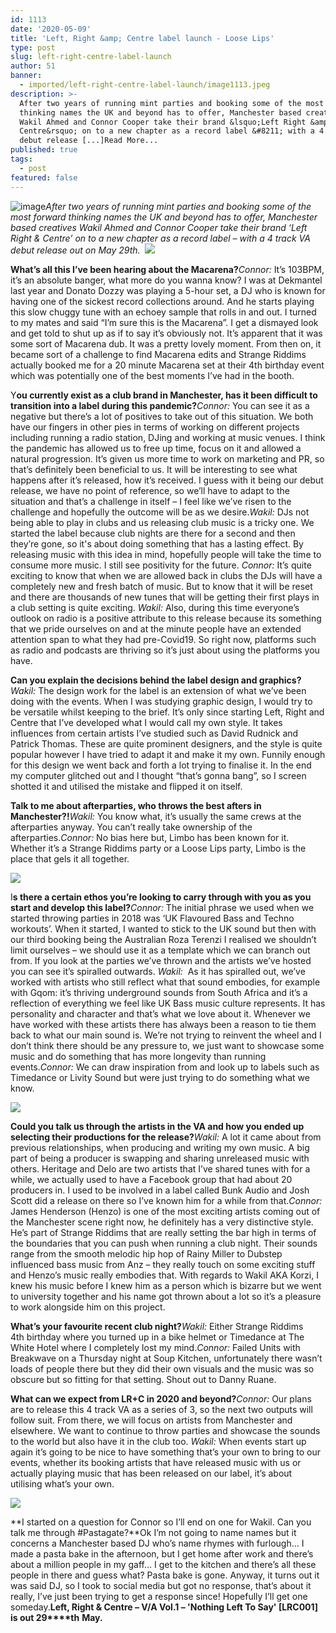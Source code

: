 ```yaml
---
id: 1113
date: '2020-05-09'
title: 'Left, Right &amp; Centre label launch - Loose Lips'
type: post
slug: left-right-centre-label-launch
author: 51
banner:
  - imported/left-right-centre-label-launch/image1113.jpeg
description: >-
  After two years of running mint parties and booking some of the most forward
  thinking names the UK and beyond has to offer, Manchester based creatives
  Wakil Ahmed and Connor Cooper take their brand &lsquo;Left Right &amp;
  Centre&rsquo; on to a new chapter as a record label &#8211; with a 4 track VA
  debut release [...]Read More...
published: true
tags:
  - post
featured: false
---
```

![image](../imported/left-right-centre-label-launch/image1113.jpeg)_After two years of running mint parties and booking some of the most forward thinking names the UK and beyond has to offer, Manchester based creatives Wakil Ahmed and Connor Cooper take their brand ‘Left Right & Centre’ on to a new chapter as a record label – with a 4 track VA debut release out on May 29th._  ![](/wp-content/uploads/live/img/wysiwyg/5eb7ff2379c7e.png)

**What’s all this I’ve been hearing about the Macarena?**_Connor:_ It’s 103BPM, it’s an absolute banger, what more do you wanna know? I was at Dekmantel last year and Donato Dozzy was playing a 5-hour set, a DJ who is known for having one of the sickest record collections around. And he starts playing this slow chuggy tune with an echoey sample that rolls in and out. I turned to my mates and said “I’m sure this is the Macarena”. I get a dismayed look and get told to shut up as if to say it’s obviously not. It’s apparent that it was some sort of Macarena dub. It was a pretty lovely moment. From then on, it became sort of a challenge to find Macarena edits and Strange Riddims actually booked me for a 20 minute Macarena set at their 4th birthday event which was potentially one of the best moments I’ve had in the booth.

Y**ou currently exist as a club brand in Manchester, has it been difficult to transition into a label during this pandemic?**_Connor:_ You can see it as a negative but there’s a lot of positives to take out of this situation. We both have our fingers in other pies in terms of working on different projects including running a radio station, DJing and working at music venues. I think the pandemic has allowed us to free up time, focus on it and allowed a natural progression. It’s given us more time to work on marketing and PR, so that’s definitely been beneficial to us. It will be interesting to see what happens after it’s released, how it’s received. I guess with it being our debut release, we have no point of reference, so we’ll have to adapt to the situation and that’s a challenge in itself – I feel like we’ve risen to the challenge and hopefully the outcome will be as we desire._Wakil:_ DJs not being able to play in clubs and us releasing club music is a tricky one. We started the label because club nights are there for a second and then they’re gone, so it's about doing something that has a lasting effect. By releasing music with this idea in mind, hopefully people will take the time to consume more music. I still see positivity for the future. _Connor:_ It’s quite exciting to know that when we are allowed back in clubs the DJs will have a completely new and fresh batch of music. But to know that it will be reset and there are thousands of new tunes that will be getting their first plays in a club setting is quite exciting. _Wakil:_ Also, during this time everyone’s outlook on radio is a positive attribute to this release because its something that we pride ourselves on and at the minute people have an extended attention span to what they had pre-Covid19. So right now, platforms such as radio and podcasts are thriving so it’s just about using the platforms you have.

**Can you explain the decisions behind the label design and graphics?**_Wakil:_ The design work for the label is an extension of what we’ve been doing with the events. When I was studying graphic design, I would try to be versatile whilst keeping to the brief. It’s only since starting Left, Right and Centre that I’ve developed what I would call my own style. It takes influences from certain artists I’ve studied such as David Rudnick and Patrick Thomas. These are quite prominent designers, and the style is quite popular however I have tried to adapt it and make it my own. Funnily enough for this design we went back and forth a lot trying to finalise it. In the end my computer glitched out and I thought “that’s gonna bang”, so I screen shotted it and utilised the mistake and flipped it on itself. 

**Talk to me about afterparties, who throws the best afters in Manchester?!**_Wakil:_ You know what, it’s usually the same crews at the afterparties anyway. You can’t really take ownership of the afterparties._Connor:_ No bias here but, Limbo has been known for it. Whether it’s a Strange Riddims party or a Loose Lips party, Limbo is the place that gels it all together.

![](/wp-content/uploads/live/img/wysiwyg/5eb7ff4da04f6.jpg)

I**s there a certain ethos you’re looking to carry through with you as you start and develop this label?**_Connor:_ The initial phrase we used when we started throwing parties in 2018 was ‘UK Flavoured Bass and Techno workouts’. When it started, I wanted to stick to the UK sound but then with our third booking being the Australian Roza Terenzi I realised we shouldn’t limit ourselves – we should use it as a template which we can branch out from. If you look at the parties we’ve thrown and the artists we’ve hosted you can see it’s spiralled outwards. _Wakil:_  As it has spiralled out, we’ve worked with artists who still reflect what that sound embodies, for example with Gqom: it’s thriving underground sounds from South Africa and it’s a reflection of everything we feel like UK Bass music culture represents. It has personality and character and that’s what we love about it. Whenever we have worked with these artists there has always been a reason to tie them back to what our main sound is. We’re not trying to reinvent the wheel and I don’t think there should be any pressure to, we just want to showcase some music and do something that has more longevity than running events._Connor:_ We can draw inspiration from and look up to labels such as Timedance or Livity Sound but were just trying to do something what we know.

![](/wp-content/uploads/live/img/wysiwyg/5eb7ff5e4cc5f.jpg)

**Could you talk us through the artists in the VA and how you ended up selecting their productions for the release?**_Wakil:_ A lot it came about from previous relationships, when producing and writing my own music. A big part of being a producer is swapping and sharing unreleased music with others. Heritage and Delo are two artists that I’ve shared tunes with for a while, we actually used to have a Facebook group that had about 20 producers in. I used to be involved in a label called Bunk Audio and Josh Scott did a release on there so I’ve known him for a while from that._Connor:_ James Henderson (Henzo) is one of the most exciting artists coming out of the Manchester scene right now, he definitely has a very distinctive style. He’s part of Strange Riddims that are really setting the bar high in terms of the boundaries that you can push when running a club night. Their sounds range from the smooth melodic hip hop of Rainy Miller to Dubstep influenced bass music from Anz – they really touch on some exciting stuff and Henzo’s music really embodies that. With regards to Wakil AKA Korzi, I knew his music before I knew him as a person which is bizarre but we went to university together and his name got thrown about a lot so it’s a pleasure to work alongside him on this project.

**What’s your favourite recent club night?**_Wakil:_ Either Strange Riddims 4th birthday where you turned up in a bike helmet or Timedance at The White Hotel where I completely lost my mind._Connor:_ Failed Units with Breakwave on a Thursday night at Soup Kitchen, unfortunately there wasn’t loads of people there but they did their own visuals and the music was so obscure but so fitting for that setting. Shout out to Danny Ruane. 

**What can we expect from LR+C in 2020 and beyond?**_Connor:_ Our plans are to release this 4 track VA as a series of 3, so the next two outputs will follow suit. From there, we will focus on artists from Manchester and elsewhere. We want to continue to throw parties and showcase the sounds to the world but also have it in the club too. _Wakil:_ When events start up again it’s going to be nice to have something that’s your own to bring to our events, whether its booking artists that have released music with us or actually playing music that has been released on our label, it’s about utilising what’s your own.

![](/wp-content/uploads/live/img/wysiwyg/5eb7ff728c733.jpg)

**I started on a question for Connor so I’ll end on one for Wakil. Can you talk me through #Pastagate?**Ok I’m not going to name names but it concerns a Manchester based DJ who’s name rhymes with furlough… I made a pasta bake in the afternoon, but I get home after work and there’s about a million people in my gaff… I get to the kitchen and there’s all these people in there and guess what? Pasta bake is gone. Anyway, it turns out it was said DJ, so I took to social media but got no response, that’s about it really, I’ve just been trying to get a response since! Hopefully I’ll get one someday.**Left, Right & Centre – V/A Vol.1 – 'Nothing Left To Say' \[LRC001\] is out 29****th** **May.**
